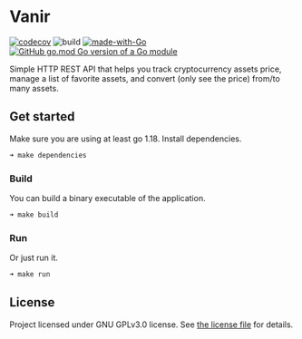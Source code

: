 # Vanir
<p>

[![codecov](https://codecov.io/github/bruno-lombardi/vanir/branch/main/graph/badge.svg?token=9G3GLBKKHE)](https://codecov.io/github/bruno-lombardi/vanir)
![build](https://github.com/bruno-lombardi/vanir/actions/workflows/build.yml/badge.svg)
[![made-with-Go](https://img.shields.io/badge/Made%20with-Go-1f425f.svg)](https://go.dev/)
[![GitHub go.mod Go version of a Go module](https://img.shields.io/github/go-mod/go-version/bruno-lombardi/vanir.svg)](https://github.com/bruno-lombardi/vanir)

</p>

Simple HTTP REST API that helps you track cryptocurrency assets price, manage a list
of favorite assets, and convert (only see the price) from/to many assets.


## Get started

Make sure you are using at least go 1.18. Install dependencies.
```bash
➜ make dependencies
```

### Build
You can build a binary executable of the application.
```bash
➜ make build
```

### Run
Or just run it.
```bash
➜ make run
```

## License

Project licensed under GNU GPLv3.0 license. See [the license file](LICENSE.md) for details.